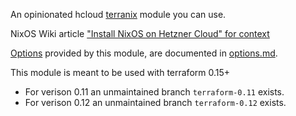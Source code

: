
An opinionated hcloud
[terranix](https://terranix.org/)
module you can use.

NixOS Wiki article ["Install NixOS on Hetzner Cloud" for context](https://wiki.nixos.org/wiki/Install_NixOS_on_Hetzner_Cloud)

[Options](./options.md) 
provided by this module, are documented in 
[options.md](./options.md).

This module is meant to be used with terraform 0.15+

* For verison 0.11 an unmaintained branch `terraform-0.11` exists.
* For verison 0.12 an unmaintained branch `terraform-0.12` exists.

